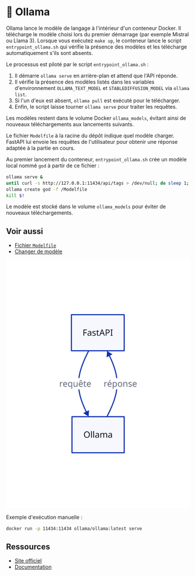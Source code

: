 # 🦙 Ollama

Ollama lance le modèle de langage à l'intérieur d'un conteneur Docker. Il télécharge
le modèle choisi lors du premier démarrage (par exemple Mistral ou Llama 3).
Lorsque vous exécutez `make up`, le conteneur lance le script `entrypoint_ollama.sh` qui vérifie la présence des modèles et les télécharge automatiquement s'ils sont absents.

Le processus est piloté par le script `entrypoint_ollama.sh` :
1. Il démarre `ollama serve` en arrière-plan et attend que l'API réponde.
2. Il vérifie la présence des modèles listés dans les variables d'environnement
   `OLLAMA_TEXT_MODEL` et `STABLEDIFFUSION_MODEL` via `ollama list`.
3. Si l'un d'eux est absent, `ollama pull` est exécuté pour le télécharger.
4. Enfin, le script laisse tourner `ollama serve` pour traiter les requêtes.

Les modèles restent dans le volume Docker `ollama_models`, évitant ainsi de
nouveaux téléchargements aux lancements suivants.

Le fichier `Modelfile` à la racine du dépôt indique quel modèle charger. FastAPI
lui envoie les requêtes de l'utilisateur pour obtenir une réponse adaptée à la
partie en cours.

Au premier lancement du conteneur, `entrypoint_ollama.sh` crée un modèle local
nommé `god` à partir de ce fichier :

```bash
ollama serve &
until curl -s http://127.0.0.1:11434/api/tags > /dev/null; do sleep 1; done
ollama create god -f /Modelfile
kill $!
```
Le modèle est stocké dans le volume `ollama_models` pour éviter de nouveaux
téléchargements.

## Voir aussi

- [Fichier `Modelfile`](../reference/modelfile.md)
- [Changer de modèle](../guides/changer-modele.md)

![Dialogue avec Ollama](../assets/ollama.svg)

Exemple d'exécution manuelle :
```bash
docker run -p 11434:11434 ollama/ollama:latest serve
```

## Ressources
- [Site officiel](https://ollama.ai/)
- [Documentation](https://ollama.ai/docs)
